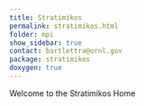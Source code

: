 ```yaml
---
title: Stratimikos
permalink: stratimikos.html
folder: mpi
show_sidebar: true
contact: bartlettra@ornl.gov
package: stratimikos
doxygen: true
---
```


Welcome to the Stratimikos Home
